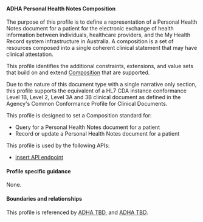 #### ADHA Personal Health Notes Composition
The purpose of this profile is to define a representation of a Personal Health Notes document for a patient for the electronic exchange of health information between individuals, healthcare providers, and the My Health Record system infrastructure in Australia. A composition is a set of resources composed into a single coherent clinical statement that may have clinical attestation.

This profile identifies the additional constraints, extensions, and value sets that build on and extend [Composition](http://hl7.org/fhir/R4/composition.html) that are supported. 

Due to the nature of this document type with a single narrative only section, this profile supports the equivalent of a HL7 CDA instance conformance Level 1B, Level 2, Level 3A and 3B clinical document as defined in the Agency's Common Conformance Profile for Clinical Documents.

This profile is designed to set a Composition standard for:
* Query for a Personal Health Notes document for a patient
* Record or update a Personal Health Notes document for a patient

This profile is used by the following APIs:
* [insert API endpoint](StructureDefinition-TBD-1.html)


#### Profile specific guidance
None.


#### Boundaries and relationships
This profile is referenced by 
[ADHA TBD](StructureDefinition-dh-TBD-core-1.html), and 
[ADHA TBD](StructureDefinition-dh-TBD-core-1.html).
